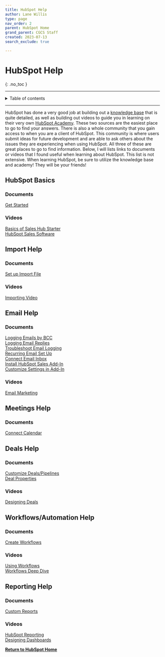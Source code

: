 ```yaml
---
title: HubSpot Help
author: Lane Willis
type: page
nav_order: 2
parent: HubSpot Home
grand_parent: CGCS Staff
created: 2023-07-13
search_exclude: true

---
```


# HubSpot Help
{: .no_toc }

---

<details closed markdown="block">
  <summary>
    Table of contents
  </summary>
  {: .text-delta }
1. TOC
{:toc}
</details>

---

HubSpot has done a very good job at building out a [knowledge base](https://knowledge.hubspot.com/get-started) that is quite detailed, as well as building out videos to guide you in learning on their very own [HubSpot Academy](https://app.hubspot.com/academy/22192554?LC004=Control). These two sources are the easiest place to go to find your answers. There is also a whole community that you gain access to when you are a client of HubSpot. This community is where users submit ideas for future development and are able to ask others about the issues they are experiencing when using HubSpot. All three of these are great places to go to find information. Below, I will lists links to documents or videos that I found useful when learning about HubSpot. This list is not extensive. When learning HubSpot, be sure to utilize the knowledge base and academy! They will be your friends!

## HubSpot Basics

### Documents
[Get Started](https://knowledge.hubspot.com/get-started)  

### Videos
[Basics of Sales Hub Starter](https://app.hubspot.com/academy/22192554/tracks/44/intro)  
[HubSpot Sales Software](https://app.hubspot.com/academy/22192554/tracks/12/intro)  

## Import Help

### Documents
[Set up Import File](https://knowledge.hubspot.com/crm-setup/set-up-your-import-file?_ga=2.142504369.2090959854.1655392269-583420909.1655392269)  

### Videos
[Importing Video](https://app.hubspot.com/academy/22192554/lessons/192/1876)  

## Email Help

### Documents
[Logging Emails by BCC](https://knowledge.hubspot.com/settings/log-email-in-your-crm-with-the-bcc-or-forwarding-address)  
[Logging Email Replies](https://knowledge.hubspot.com/email/log-email-replies-in-the-crm)  
[Troubleshoot Email Logging](https://knowledge.hubspot.com/email-tracking/troubleshooting-the-hubspot-sales-office-365-add-in#emails-are-not-being-tracked)  
[Recurring Email Set Up](https://blog.orangemarketing.com/how-to-send-automated-recurring-emails-using-hubspot-workflows)  
[Connect Email Inbox](https://knowledge.hubspot.com/email-tracking/connect-your-inbox-to-hubspot)  
[Install HubSpot Sales Add-In](https://knowledge.hubspot.com/connected-email/how-to-install-hubspot-sales)  
[Customize Settings in Add-In](https://knowledge.hubspot.com/email-tracking/customize-your-hubspot-sales-office-365-add-in)  

### Videos
[Email Marketing](https://app.hubspot.com/academy/22192554/tracks/11/intro)

## Meetings Help

### Documents
[Connect Calendar](https://knowledge.hubspot.com/meetings-tool/use-meetings)  

## Deals Help

### Documents

[Customize Deals/Pipelines](https://knowledge.hubspot.com/crm-deals/set-up-and-customize-your-deal-pipelines-and-deal-stages)  
[Deal Properties](https://knowledge.hubspot.com/crm-deals/hubspots-default-deal-properties)  

### Videos
[Designing Deals](https://app.hubspot.com/academy/22192554/lessons/20/2424)  

## Workflows/Automation Help

### Documents
[Create Workflows](https://knowledge.hubspot.com/workflows/create-workflows)  

### Videos
[Using Workflows](https://app.hubspot.com/academy/22192554/lessons/589/2943?language=EN)  
[Workflows Deep Dive](https://app.hubspot.com/academy/22192554/lessons/1002820/4222)  

## Reporting Help

### Documents
[Custom Reports](https://knowledge.hubspot.com/reports/create-custom-reports)  

### Videos
[HubSpot Reporting](https://app.hubspot.com/academy/22192554/tracks/98/intro)  
[Designing Dashboards](https://app.hubspot.com/academy/22192554/lessons/726/3702)  



**[Return to HubSpot Home](/missions-center/cgcs-staff-information/hubspot/hubspot.html)**